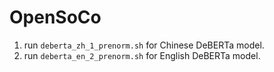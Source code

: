 # OpenSoCo

1. run `deberta_zh_1_prenorm.sh` for Chinese DeBERTa model.
2. run `deberta_en_2_prenorm.sh` for English DeBERTa model.